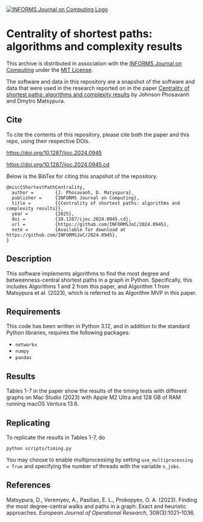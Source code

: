 [![INFORMS Journal on Computing Logo](https://INFORMSJoC.github.io/logos/INFORMS_Journal_on_Computing_Header.jpg)](https://pubsonline.informs.org/journal/ijoc)

# Centrality of shortest paths: algorithms and complexity results

This archive is distributed in association with the [INFORMS Journal on Computing](https://pubsonline.informs.org/journal/ijoc) under the [MIT License](LICENSE).

The software and data in this repository are a snapshot of the software and data that were used in the research reported on in the paper [Centrality of shortest paths: algorithms and complexity results](https://doi.org/10.1287/ijoc.2024.0945) by Johnson Phosavanh and Dmytro Matsypura.

## Cite

To cite the contents of this repository, please cite both the paper and this repo, using their respective DOIs.

https://doi.org/10.1287/ijoc.2024.0945

https://doi.org/10.1287/ijoc.2024.0945.cd

Below is the BibTex for citing this snapshot of the repository.

```
@misc{ShortestPathCentrality,
  author =        {J. Phosavanh, D. Matyspura},
  publisher =     {INFORMS Journal on Computing},
  title =         {{Centrality of shortest paths: algorithms and complexity results}},
  year =          {2025},
  doi =           {10.1287/ijoc.2024.0945.cd},
  url =           {https://github.com/INFORMSJoC/2024.0945},
  note =          {Available for download at https://github.com/INFORMSJoC/2024.0945},
}  
```

## Description

This software implements algorithms to find the most degree and betweenness-central shortest paths in a graph in Python. Specifically, this includes Algorithms 1 and 2 from this paper, and Algorithm 1 from Matsypura et al. (2023), which is referred to as Algorithm MVP in this paper.

## Requirements

This code has been written in Python 3.12, and in addition to the standard Python libraries, requires the following packages:

- `networkx`
- `numpy`
- `pandas`

## Results

Tables 1-7 in the paper show the results of the timing tests with different graphs on Mac Studio (2023) with Apple M2 Ultra and 128 GB of RAM running macOS Ventura 13.6.


## Replicating

To replicate the results in Tables 1-7, do

```
python scripts/timing.py
```

You may choose to enable multiprocessing by setting `use_multiprocessing = True` and specifying the number of threads with the variable `n_jobs`.

## References

Matsypura, D., Veremyev, A., Pasiliao, E. L., Prokopyev, O. A. (2023). Finding the most degree-central walks and paths in a graph: Exact and heuristic approaches. *European Journal of Operational Research*, 308(3):1021–1036.
